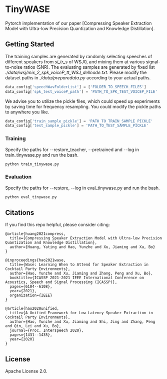 # TinyWASE
Pytorch implementation of our paper [Compressing Speaker Extraction Model with Ultra-low Precision Quantization and Knowledge Distillation]. 

## Getting Started
The training samples are generated by randomly selecting speeches of different speakers from *si_tr_s* of WSJ0, and mixing them at various signal-to-noise ratios (SNR). The evaluating samples are generated by fixed list *./data/wsj/mix_2_spk_voiceP_tt_WSJ_dellnode.txt*. Please modify the dataset paths in *./data/preparedata.py* according to your actual paths.
```python
data_config['speechWavFolderList'] = ['FOLDER_TO_SPEECH_FILES']
data_config['spk_test_voiceP_path'] = 'PATH_TO_SPK_TEST_VOICEP_FILE'
```

We advise you to utilize the pickle files, which could speed up experiments by saving time for frequency resampling. You could modify the pickle paths to anywhere you like.
```python
data_config['train_sample_pickle'] = 'PATH_TO_TRAIN_SAMPLE_PICKLE'
data_config['test_sample_pickle'] = 'PATH_TO_TEST_SAMPLE_PICKLE'
```

### Training
Specify the paths for --restore_teacher, --pretrained and --log in train_tinywase.py and run the bash.

```bash
python train_tinywase.py
```

### Evaluation
Specify the paths for --restore, --log in eval_tinywase.py and run the bash.

```bash
python eval_tinywase.py
```

## Citations
If you find this repo helpful, please consider citing:

```
@article{huang2021compress,
  title={Compressing Speaker Extraction Model with Ultra-low Precision Quantization and Knowledge Distillation},
  author={Huang, Yating and Hao, Yunzhe and Xu, Jiaming and Xu, Bo}
}
```

```
@inproceedings{hao2021wase,
  title={Wase: Learning When to Attend for Speaker Extraction in Cocktail Party Environments},
  author={Hao, Yunzhe and Xu, Jiaming and Zhang, Peng and Xu, Bo},
  booktitle={ICASSP 2021-2021 IEEE International Conference on Acoustics, Speech and Signal Processing (ICASSP)},
  pages={6104--6108},
  year={2021},
  organization={IEEE}
}
```

```
@article{hao2020unified,
  title={A Unified Framework for Low-Latency Speaker Extraction in Cocktail Party Environments},
  author={Hao, Yunzhe and Xu, Jiaming and Shi, Jing and Zhang, Peng and Qin, Lei and Xu, Bo},
  journal={Proc. Interspeech 2020},
  pages={1431--1435},
  year={2020}
}
```

## License

Apache License 2.0. 
